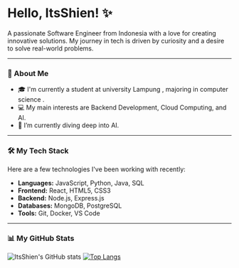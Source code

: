 # Hello, ItsShien! ✨

A passionate Software Engineer from Indonesia with a love for creating innovative solutions. My journey in tech is driven by curiosity and a desire to solve real-world problems.

---

### 🚀 About Me

- 🎓 I'm currently a student at university Lampung , majoring in computer science .
- 💻 My main interests are Backend Development, Cloud Computing, and AI.
- 🌱 I’m currently diving deep into AI.

---

### 🛠️ My Tech Stack

Here are a few technologies I've been working with recently:

- **Languages:** JavaScript, Python, Java, SQL
- **Frontend:** React, HTML5, CSS3
- **Backend:** Node.js, Express.js
- **Databases:** MongoDB, PostgreSQL
- **Tools:** Git, Docker, VS Code

---

### 📊 My GitHub Stats

![ItsShien's GitHub stats](https://github-readme-stats.vercel.app/api?username=ItsShien&show_icons=true&theme=radical)
[![Top Langs](https://github-readme-stats.vercel.app/api/top-langs/?username=ItsShien&layout=compact&theme=vision-friendly-dark)](https://github.com/anuraghazra/github-readme-stats)
